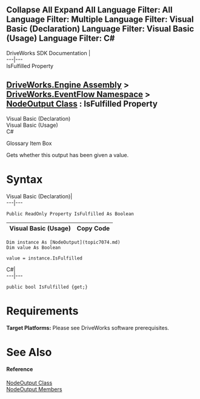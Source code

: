 Collapse All Expand All Language Filter: All  Language Filter: Multiple  Language Filter: Visual Basic (Declaration) Language Filter: Visual Basic (Usage) Language Filter: C#  
---  
DriveWorks SDK Documentation  |   
---|---  
IsFulfilled Property   
  
[DriveWorks.Engine Assembly](topic2156.md) > [DriveWorks.EventFlow Namespace](topic6871.md) > [NodeOutput Class](topic7074.md) : IsFulfilled Property  
---  
  
Visual Basic (Declaration)    
Visual Basic (Usage)    
C# 

Glossary Item Box

Gets whether this output has been given a value. 

# Syntax

Visual Basic (Declaration)|   
---|---  
      
    
    Public ReadOnly Property IsFulfilled As Boolean  
  
Visual Basic (Usage)| Copy Code  
---|---  
      
    
    Dim instance As [NodeOutput](topic7074.md)
    Dim value As Boolean
     
    value = instance.IsFulfilled  
  
C#|   
---|---  
      
    
    public bool IsFulfilled {get;}  
  
# Requirements

**Target Platforms:** Please see DriveWorks software prerequisites.

# See Also

#### Reference

[NodeOutput Class](topic7074.md)   
[NodeOutput Members](topic7075.md)


